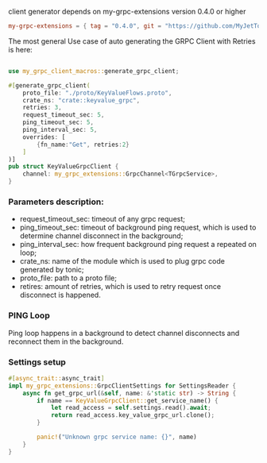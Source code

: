 client generator depends on my-grpc-extensions version 0.4.0 or higher

```toml
my-grpc-extensions = { tag = "0.4.0", git = "https://github.com/MyJetTools/my-grpc-extensions.git" }
```

The most general Use case of auto generating the GRPC Client with Retries is here:

```rust

use my_grpc_client_macros::generate_grpc_client;

#[generate_grpc_client(
    proto_file: "./proto/KeyValueFlows.proto",
    crate_ns: "crate::keyvalue_grpc",
    retries: 3,
    request_timeout_sec: 5,
    ping_timeout_sec: 5,
    ping_interval_sec: 5,
    overrides: [
        {fn_name:"Get", retries:2}
    ]
)]
pub struct KeyValueGrpcClient {
    channel: my_grpc_extensions::GrpcChannel<TGrpcService>,
}


```

### Parameters description:

* request_timeout_sec: timeout of any grpc request;
* ping_timeout_sec: timeout of background ping request, which is used to determine channel disconnect in the background;
* ping_interval_sec: how frequent background ping request a repeated on loop;
* crate_ns: name of the module which is used to plug grpc code generated by tonic;
* proto_file: path to a proto file;
* retires: amount of retries, which is used to retry request once disconnect is happened.

### PING Loop

Ping loop happens in a background to detect channel disconnects and reconnect them in the background.

### Settings setup
```rust
#[async_trait::async_trait]
impl my_grpc_extensions::GrpcClientSettings for SettingsReader {
    async fn get_grpc_url(&self, name: &'static str) -> String {
        if name == KeyValueGrpcClient::get_service_name() {
            let read_access = self.settings.read().await;
            return read_access.key_value_grpc_url.clone();
        }

        panic!("Unknown grpc service name: {}", name)
    }
}


```
